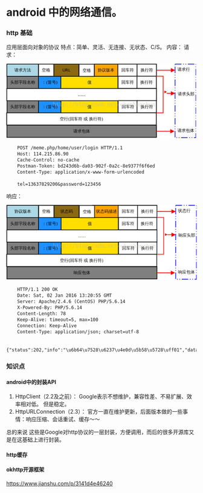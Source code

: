 # android 中的网络通信。

### http 基础
应用层面向对象的协议
特点：简单、灵活、无连接、无状态、C/S。
内容：
请求：

![hahah](./image/http/http_1.jpeg)

```
    POST /meme.php/home/user/login HTTP/1.1
    Host: 114.215.86.90
    Cache-Control: no-cache
    Postman-Token: bd243d6b-da03-902f-0a2c-8e9377f6f6ed
    Content-Type: application/x-www-form-urlencoded
    
    tel=13637829200&password=123456
```

响应：

![hahah](./image/http/http_2.png)

```
    HTTP/1.1 200 OK
    Date: Sat, 02 Jan 2016 13:20:55 GMT
    Server: Apache/2.4.6 (CentOS) PHP/5.6.14
    X-Powered-By: PHP/5.6.14
    Content-Length: 78
    Keep-Alive: timeout=5, max=100
    Connection: Keep-Alive
    Content-Type: application/json; charset=utf-8

    {"status":202,"info":"\u6b64\u7528\u6237\u4e0d\u5b58\u5728\uff01","data":null}

```

### 知识点
#### android中的封装API

1. HttpClient（2.2及之前）：
   Google表示不想维护，兼容性差、不易扩展、效率相对低。 但是稳定。
2. HttpURLConnection（2.3）：
   官方一直在维护更新，后面版本做的一些事情：响应压缩、会话重试、缓存～～
  
总的来说 这些是Google对http协议的一层封装，方便调用，而后的很多开源库又是在这基础上进行封装。

#### http缓存

#### okhttp开源框架











https://www.jianshu.com/p/3141d4e46240
